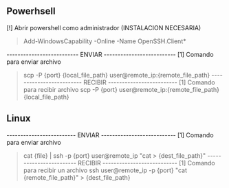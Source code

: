 ## Powerhsell

[!] Abrir powershell como administrador (INSTALACION NECESARIA)
> Add-WindowsCapability -Online -Name OpenSSH.Client*

-------------------------- ENVIAR --------------------------
[1] Comando para enviar archivo
> scp -P {port} {local_file_path} user@remote_ip:{remote_file_path}
------------------------- RECIBIR -------------------------
[1] Comando para recibir archivo
> scp -P {port} user@remote_ip:{remote_file_path} {local_file_path}

## Linux
------------------------- ENVIAR ---------------------------
[1] Comando para enviar archivo
> cat {file} | ssh -p {port} user@remote_ip "cat > {dest_file_path}"
------------------------ RECIBIR ---------------------------
[1] Comando para recibir un archivo
> ssh user@remote_ip -p {port} "cat {remote_file_path}" > {dest_file_path}
